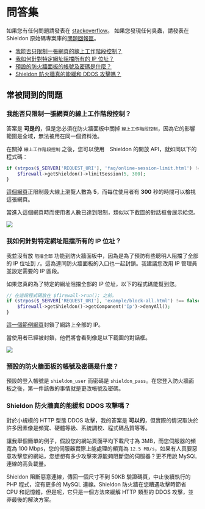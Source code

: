 # 問答集

如果您有任何問題請發表在 [stackoverflow](https://stackoverflow.com/)。
如果您發現任何臭蟲，請發表在 Shieldon 原始碼專案庫的[問題回報區](https://github.com/terrylinooo/shieldon/issues)。


- [我能否只限制一張網頁的線上工作階段控制？](#faq-1)
- [我如何針對特定網址阻擋所有的 IP 位址？](#faq-2)
- [預設的防火牆面板的帳號及密碼是什麼？](#faq-3)
- [Shieldon 防火牆真的能緩和 DDOS 攻擊嗎？](#faq-4)

## 常被問到的問題

<div id="faq-1"></div>

### 我能否只限制一張網頁的線上工作階段控制？

答案是 **可是的**，但是您必須在防火牆面板中關掉 `線上工作階段控制`，因為它的影響範圍是全域，無法被用在同一個資料池。

在關掉 `線上工作階段控制` 之後，您可以使用　Shieldon 的開放 API，就如同以下的程式碼：

```php
if (strpos($_SERVER['REQUEST_URI'], 'faq/online-session-limit.html') !== false) {
    $firewall->getShieldon()->limitSession(5, 300);
}
```

[這個網頁](/zh/faq/online-session-limit.html)正限制最大線上瀏覽人數為 **5**，而每位使用者有 **300** 秒的時間可以檢視這張網頁。

當進入這個網頁時而使用者人數已達到限制，類似以下截圖的對話框會展示給您。

![](https://i.imgur.com/cAOKIY8.png)

<div id="faq-2"></div>

### 我如何針對特定網址阻擋所有的 IP 位址？

我並沒有放 `阻擋全部` 功能到防火牆面板中，因為是為了預防有些聰明人阻擋了全部的 IP 位址到 `/`。這為連同防火牆面板的入口也一起封鎖。我建議您改用 IP 管理員並設定需要的 IP 區段。

如果您真的為了特定的網址阻擋全部的 IP 位址，以下的程式碼能幫到您。

```php
// 在這段程式碼放在 $firewall->run(); 之前。
if (strpos($_SERVER['REQUEST_URI'], 'example/block-all.html') !== false) {
    $firewall->getShieldon()->getComponent('Ip')->denyAll();
}
```

[這一個範例網頁](/en/faq/block-all.html)封鎖了網路上全部的 IP。

當使用者已經被封鎖，他們將會看到像是以下截圖的對話框。

![](https://i.imgur.com/Qy1sADw.png)

<div id="faq-3"></div>

### 預設的防火牆面板的帳號及密碼是什麼？

預設的登入帳號是 `shieldon_user` 而密碼是 `shieldon_pass`。在您登入防火牆面板之後，第一件該做的事情就是更改帳號及密碼。


<div id="faq-4"></div>

### Shieldon 防火牆真的能緩和 DDOS 攻擊嗎？

對於小規模的 HTTP 型態 DDOS 攻擊，我的答案是 **可以的**，但實際的情況取決於許多因素像是頻寬、硬體等級、系統調校、程式碼品質等等。

讓我舉個簡單的例子，假設您的網站頁面平均下載尺寸為 3MB，而您伺服器的頻寬為 100 Mbps，您的伺服器實際上能處理的頻寬為 `12.5 MB/s`，如果有人真要惡意攻擊您的網站，您想想有多少攻擊來源能夠阻斷您的伺服器？更不用說 MySQL 連線的高負載量。

Shieldon 阻斷惡意連線，傳回一個尺寸不到 50KB 驗證碼頁，中止後續執行的 PHP 程式，沒有更多的 MySQL 連線。Shieldon 防火牆在您糟遇攻擊時節省 CPU 和記憶體，但是呢，它只是一個方法來緩解 HTTP 類型的 DDOS 攻擊，並非最後的解決方案。